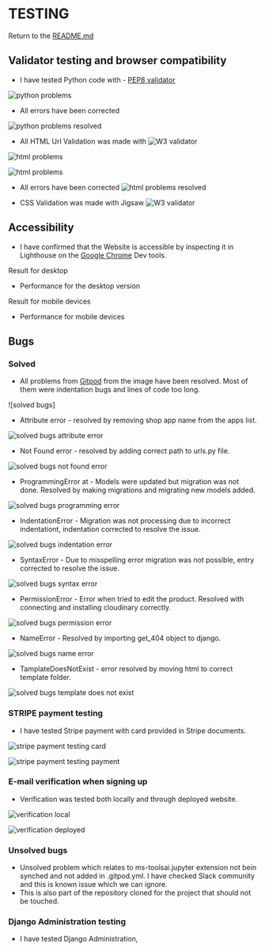 # TESTING 

Return to the [README.md](README.md)

## Validator testing and browser compatibility
- I have tested Python code with - [PEP8 validator](http://pep8online.com/)

![python problems](media/testing/python_errors.png)

- All errors have been corrected

![python problems resolved](media/testing/python_errors_fixed.png)


- All HTML Url Validation was made with ![W3 validator](https://validator.w3.org/)

![html problems](media/testing/html_validation.png)

![html problems](media/testing/html_validation.png)


- All errors have been corrected
![html problems resolved](media/testing/html_validation.png)

- CSS Validation was made with Jigsaw ![W3 validator](https://jigsaw.w3.org/)



## Accessibility
- I have confirmed that the Website is accessible by inspecting it in Lighthouse on the [Google Chrome](https://www.google.com/chrome/?brand=FKPE&gclid=EAIaIQobChMIqOPWwuu69AIVFeDtCh1CEgKGEAAYASAAEgKvwvD_BwE&gclsrc=aw.ds) Dev tools.
    
Result for desktop 
 - Performance for the desktop version 


Result for mobile devices
- Performance for mobile devices 


## Bugs

### Solved
- All problems from [Gitpod](https://www.gitpod.io/) from the image have been resolved. Most of them were indentation bugs and lines of code too long.

![solved bugs]

- Attribute error - resolved by removing shop app name from the apps list.

![solved bugs attribute error](media/testing/attribute_error.png)

- Not Found error - resolved by adding correct path to urls.py file.

![solved bugs not found error](media/testing/not_found_error.png)

- ProgrammingError at - Models were updated but migration was not done. Resolved by making migrations and migrating new models added.

![solved bugs programming error](media/testing/programming_error.png)


- IndentationError - Migration was not processing due to incorrect indentationt, indentation corrected to resolve the issue.

![solved bugs indentation error](media/testing/invalid_host_error.png)

- SyntaxError - Due to misspelling error migration was not possible, entry corrected to resolve the issue.

![solved bugs syntax error](media/testing/syntax_error.png)

- PermissionError - Error when tried to edit the product. Resolved with connecting and installing cloudinary correctly.

![solved bugs permission error](media/testing/permission_edit_error.png)

- NameError - Resolved by importing get_404 object to django.

![solved bugs name error](media/testing/name_error.png)

- TamplateDoesNotExist - error resolved by moving html to correct template folder.

![solved bugs template does not exist](media/testing/template_does_not_exist.png)


### STRIPE payment testing

- I have tested Stripe payment with card provided in Stripe documents.

![stripe payment testing card](media/testing/stripe_card_testing.png)

![stripe payment testing payment](media/testing/stripe_payment_testing.png)





### E-mail verification when signing up

- Verification was tested both locally and through deployed website.

![verification local](media/testing/verification_local_test.png)

![verification deployed](media/testing/verification_deployed_test.png)

### Unsolved bugs
- Unsolved problem which relates to ms-toolsai.jupyter extension not bein synched and not added in .gitpod.yml. I have checked Slack community and this is known issue which we can ignore.
- This is also part of the repository cloned for the project that should not be touched.


### Django Administration testing
- I have tested Django Administration,

